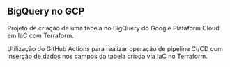 ## BigQuery no GCP

Projeto de criação de uma tabela no BigQuery do Google Plataform Cloud em IaC com Terraform.

Utilização do GitHub Actions para realizar operação de pipeline CI/CD com inserção de dados nos campos da tabela criada via IaC no Terraform.